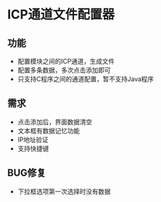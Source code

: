 # ICP通道文件配置器

## 功能

* 配置模块之间的ICP通道，生成文件
* 配置多条数据，多次点击添加即可
* 只支持C程序之间的通道配置，暂不支持Java程序

## 需求

* 点击添加后，界面数据清空
* 文本框有数据记忆功能
* IP地址验证
* 支持快捷键

## BUG修复

* 下拉框选项第一次选择时没有数据